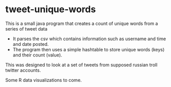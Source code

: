 # tweet-unique-words


This is a small java program that creates a count of unique words from a series of tweet data

  * It parses the csv which contains information such as username and time and date posted.
  * The program then uses a simple hashtable to store unique words (keys) and their count (value).

This was designed to look at a set of tweets from supposed russian  troll twitter accounts.

Some R data visualizations to come.
